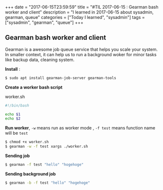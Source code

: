 +++
date = "2017-06-15T23:59:59"
title = "#TIL 2017-06-15 : Gearman bash worker and client"
description = "I learned in 2017-06-15 about sysadmin, gearman, queue"
categories = ["Today I learned", "sysadmin"]
tags = ["sysadmin", "gearman", "queue"]
+++



## Gearman bash worker and client

Gearman is a awesome job queue service that helps you scale your system. In smaller context, it can help us to run a background woker for minor tasks like backup data, cleaning system.

**Install** :

```bash
$ sudo apt install gearman-job-server gearman-tools
```

**Create a worker bash script**

worker.sh

```bash
#!/bin/bash

echo $1
echo $2
```

**Run worker**, `-w` means run as worker mode , `-f test` means function name will be `test`

```bash
$ chmod +x worker.sh
$ gearman -w -f test xargs ./worker.sh
```

**Sending job**

```bash
$ gearman -f test "hello" "hogehoge"
```

**Sending background job**

```bash
$ gearman -b -f test "hello" "hogehoge"
```

